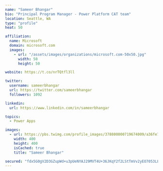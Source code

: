 ```yaml
---
name: "Sameer Bhangar"
bio: "Principal Program Manager - Power Platform CAT team"
location: Seattle, WA
type: "profile"
heat: 50

affiliation:
  name: Microsoft
  domain: microsoft.com
  images:
    - url: "/assets/images/organizations/microsoft.com-50x50.jpg"
      width: 50
      height: 50

website: https://t.co/nrTQtfl3ll

twitter:
  username: sameerbhangar
  url: https://twitter.com/sameerbhangar
  followers: 1092

linkedin:
  url: https://www.linkedin.com/in/sameerbhangar

topics:
  - Power Apps

images:
  - url: https://pbs.twimg.com/profile_images/378800000719674009/a36fe7ddfab1778b76e5793772e43798_400x400.jpeg
    width: 400
    height: 400
    isCached: true
    title: "Sameer Bhangar"

secured: "fdx5G0gV2D3GZupWd+u3pUeNYAJ29MVT4U+36JKqY2f2LStTmVv2yEO7053LLqn4sr/p3Zqo/70A9QLyL1O5T/ETDD0docO60JERWVc3ZHl970qPyvGlWdRtqiSZzHxOI6y7piK0CK8WI44XqrVeQt08GrpxNBjzgMLS81nc2Eue3E9BuVGYazp4KCcDPykcxM5cu0hmdJcPFr5yY3jy5sDIDoBhHViutzyPjlhASQN/k4MaGyf5mgbXoPD0NLMCYlGWMvW/vEPM6VP17AFiT7xNzpG4b95bfLLP+FdcszFkTSqL8ljgoXys5Z8wZIAc57guaEJ+FIKSVi0fXUDBsDdVWfN2meB6ERhg/VeUVBvSYW9ktn609zbFoJzoiXXYlX2R7NB/9OixODwv47SL5iLcGy8mACXCXpMpqLNKOEM=;MUSKP+5xV0jY/Fg9sDY1qw=="
---
```


